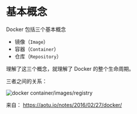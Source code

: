 # 基本概念
Docker 包括三个基本概念
* 镜像（`Image`）
* 容器（`Container`）
* 仓库（`Repository`）

理解了这三个概念，就理解了 Docker 的整个生命周期。

三者之间的关系：

![docker container/images/registry](https://img.aotu.io/lizhi/docker/cmmd.png)

来自： https://aotu.io/notes/2016/02/27/docker/

